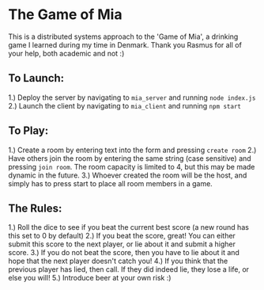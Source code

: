 # The Game of Mia

This is a distributed systems approach to the 'Game of Mia', a drinking game I learned during my time in Denmark. Thank you Rasmus for all of your help, both academic and not :)

## To Launch:

1.) Deploy the server by navigating to `mia_server` and running `node index.js`
2.) Launch the client by navigating to `mia_client` and running `npm start`

## To Play:

1.) Create a room by entering text into the form and pressing `create room`
2.) Have others join the room by entering the same string (case sensitive) and pressing `join room`. The room capacity is limited to 4, but this may be made dynamic in the future.
3.) Whoever created the room will be the host, and simply has to press start to place all room members in a game.

## The Rules:

1.) Roll the dice to see if you beat the current best score (a new round has this set to 0 by default)
2.) If you beat the score, great! You can either submit this score to the next player, or lie about it and submit a higher score.
3.) If you do not beat the score, then you have to lie about it and hope that the next player doesn't catch you!
4.) If you think that the previous player has lied, then call. If they did indeed lie, they lose a life, or else you will!
5.) Introduce beer at your own risk :)
